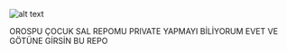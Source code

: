 ![alt text](https://i.hizliresim.com/1pAdN1.png)

OROSPU ÇOCUK SAL REPOMU PRIVATE YAPMAYI BİLİYORUM EVET VE GÖTÜNE GİRSİN BU REPO
